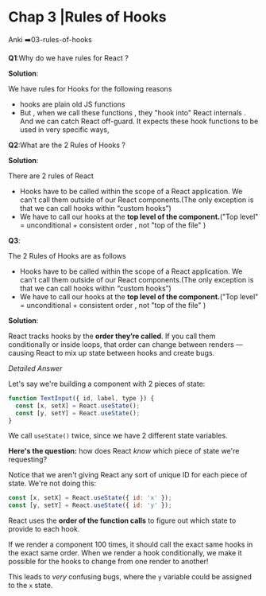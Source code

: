 # Chap 3 |Rules of Hooks

Anki ➡️03-rules-of-hooks

**Q1**:Why do we have rules for React ? 

**Solution**:

We have rules for Hooks for the following reasons 

- hooks are plain old JS functions
- But , when we call these functions , they "hook into" React internals . And we can catch React off-guard. It expects these hook functions to be used in very specific ways,

**Q2**:What are the 2 Rules of Hooks ?

**Solution**:

There are 2 rules of React 

- Hooks have to be called within the scope of a React application. We can't call them outside of our React components.(The only exception is that we can call hooks within “custom hooks”)
- We have to call our hooks at the **top level of the component.**("Top level" = unconditional + consistent order , not "top of the file" )

**Q3**:

The 2 Rules of Hooks are as follows 

- Hooks have to be called within the scope of a React application. We can't call them outside of our React components.(The only exception is that we can call hooks within “custom hooks”)
- We have to call our hooks at the **top level of the component.**("Top level" = unconditional + consistent order , not "top of the file" )

**Solution**:

React tracks hooks by the **order they’re called**. If you call them conditionally or inside loops, that order can change between renders — causing React to mix up state between hooks and create bugs.



*Detailed Answer* 

Let's say we're building a component with 2 pieces of state:

```js
function TextInput({ id, label, type }) {
  const [x, setX] = React.useState();
  const [y, setY] = React.useState();
}
```

We call `useState()` twice, since we have 2 different state variables.

**Here's the question:** how does React *know* which piece of state we're requesting?

Notice that we aren't giving React any sort of unique ID for each piece of state. We're not doing this:

```js
const [x, setX] = React.useState({ id: 'x' });
const [y, setY] = React.useState({ id: 'y' });
```

React uses the **order of the function calls** to figure out which state to provide to each hook.

If we render a component 100 times, it should call the exact same hooks in the exact same order. When we render a hook conditionally, we make it  possible for the hooks to change from one render to another!

This leads to *very* confusing bugs, where the `y` variable could be assigned to the `x` state.